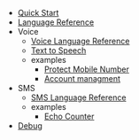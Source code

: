 <!-- docs/_sidebar.md -->

* [Quick Start](/quickstart.md)
* [Language Reference](language.md)
* Voice
    * [Voice Language Reference](voice-language.md)
    * [Text to Speech](text-to-speech.md)
    * examples
        * [Protect Mobile Number](example-protect-mobile.md)
        * [Account managment](example-account.md)
* SMS
    * [SMS Language Reference](sms-language.md)
    * examples
        * [Echo Counter](example-sms-echo.md)
* [Debug](debug.md)